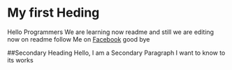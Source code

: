 # My first Heding

Hello Programmers We are learning now readme and still we are editing now on readme
follow Me on [Facebook](https://facebook.com/yusufabdullah) good bye


##Secondary Heading
Hello, I am a Secondary Paragraph I want to know to its works
